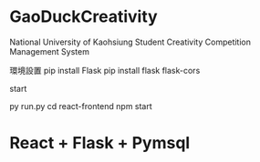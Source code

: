 # GaoDuckCreativity
National University of Kaohsiung Student Creativity Competition Management System


環境設置
pip install Flask
pip install flask flask-cors



start

py run.py
cd react-frontend
npm start
# React + Flask + Pymsql
